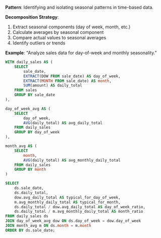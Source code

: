 **Pattern**: Identifying and isolating seasonal patterns in time-based data.

**Decomposition Strategy**:

1. Extract seasonal components (day of week, month, etc.)
2. Calculate averages by seasonal component
3. Compare actual values to seasonal averages
4. Identify outliers or trends

**Example**: "Analyze sales data for day-of-week and monthly seasonality."

```SQL
WITH daily_sales AS (
    SELECT
        sale_date,
        EXTRACT(DOW FROM sale_date) AS day_of_week,
        EXTRACT(MONTH FROM sale_date) AS month,
        SUM(amount) AS daily_total
    FROM sales
    GROUP BY sale_date
),

day_of_week_avg AS (
    SELECT
        day_of_week,
        AVG(daily_total) AS avg_daily_total
    FROM daily_sales
    GROUP BY day_of_week
),

month_avg AS (
    SELECT
        month,
        AVG(daily_total) AS avg_monthly_daily_total
    FROM daily_sales
    GROUP BY month
)

SELECT
    ds.sale_date,
    ds.daily_total,
    dow.avg_daily_total AS typical_for_day_of_week,
    m.avg_monthly_daily_total AS typical_for_month,
    ds.daily_total / dow.avg_daily_total AS day_of_week_ratio,
    ds.daily_total / m.avg_monthly_daily_total AS month_ratio
FROM daily_sales ds
JOIN day_of_week_avg dow ON ds.day_of_week = dow.day_of_week
JOIN month_avg m ON ds.month = m.month
ORDER BY ds.sale_date;
```
